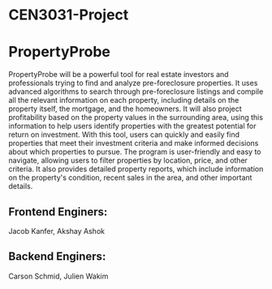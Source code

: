 # CEN3031-Project
 
# PropertyProbe
PropertyProbe will be a powerful tool for real estate investors and professionals trying to find and analyze pre-foreclosure properties. It uses advanced algorithms to search through pre-foreclosure listings and compile all the relevant information on each property, including details on the property itself, the mortgage, and the homeowners. It will also project profitability based on the property values in the surrounding area, using this information to help users identify properties with the greatest potential for return on investment. With this tool, users can quickly and easily find properties that meet their investment criteria and make informed decisions about which properties to pursue. The program is user-friendly and easy to navigate, allowing users to filter properties by location, price, and other criteria. It also provides detailed property reports, which include information on the property's condition, recent sales in the area, and other important details.

## Frontend Enginers:
Jacob Kanfer, Akshay Ashok
## Backend Enginers:
Carson Schmid, Julien Wakim
